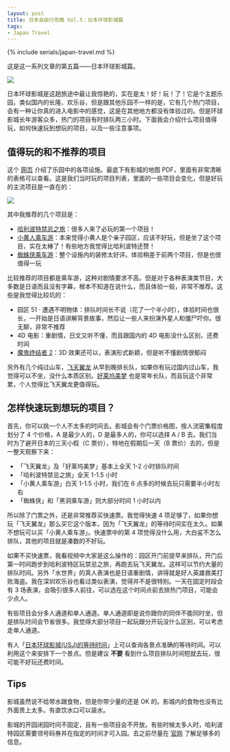 ```yaml
---
layout: post
title: 日本自由行攻略 Vol.5：日本环球影城篇
tags: 
- Japan Travel
---
```


{% include serials/japan-travel.md %}

这是这一系列文章的第五篇——日本环球影城篇。

<!--more-->

<img src="{{ site.image_cdn }}/images/2019/09/usj-ball.jpg" />

日本环球影城是这趟旅途中最让我惊艳的，实在是太！好！玩！了！它是个主题乐园，类似国内的长隆、欢乐谷，但是跟其他乐园不一样的是，它有几个热门项目，会有一种让你真的进入电影中的感觉，这是在其他地方都没有体验过的。但是环球影城长年游客众多，热门的项目有时排队两三小时。下面我会介绍什么项目值得玩，如何快速玩到想玩的项目，以及一些注意事项。

## 值得玩的和不推荐的项目

这个 [网页][usj-attraction] 介绍了乐园中的各项设施。最底下有影城的地图 PDF，里面有非常清晰的表格可以查看。这是我们当时玩的项目列表，里面的一些项目会变化，但是好玩的主流项目是一直在的：

<img src="{{ site.image_cdn }}/images/2019/09/usj-attraction.jpg" />

其中我推荐的几个项目是：

* [哈利波特禁忌之旅][harry-potter]：很多人来了必玩的第一个项目！
* [小黄人乘车游][minion]：本来觉得小黄人是个亲子园区，应该不好玩，但是坐了这个项目，实在太棒了！有些地方我觉得比哈利波特还赞！
* [蜘蛛侠乘车游][spider-man]：整个设施内的装修太好评。体验稍差于前两个项目，但是也很值得一玩

比较推荐的项目都是乘车游，这种对剧情要求不高。但是对于各种表演类节目，大多数是日语而且没有字幕，根本不知道在说什么，而且体验一般，非常不推荐。这些是我觉得比较坑的：

* 园区 51 · 遭遇不明物体：排队时间长不说（花了一个半小时），体验时间也很长，一开始是日语讲解背景故事，然后让一些人来扮演外星人和僵尸吓你。很无聊，非常不推荐
* 4D 电影：重剧情，日文又听不懂，而且跟国内的 4D 电影没什么区别，还费时间
* [魔鬼终结者 2][terminator]：3D 效果还可以，表演形式新颖，但是听不懂剧情很郁闷

另外有几个纯过山车，[飞天翼龙][flying-dynasour] 从早到晚排长队，如果你有玩过国内过山车，我觉得可以不坐，没什么本质区别。[好莱坞美梦][hollywood] 也是常年长队，而且玩这个非常累，个人觉得比飞天翼龙更值得玩。

[usj-cn]: https://www.usj.co.jp/cn/
[usj-attraction]: https://www.usj.co.jp/cn/attraction/
[harry-potter]: https://www.usj.co.jp/cn/attraction/att_detail/harry-potter-and-the-forbidden-journey.html
[minion]: https://www.usj.co.jp/cn/attraction/despicable-me-minion-mayhem.html
[spider-man]: https://www.usj.co.jp/cn/attraction/spm.html
[terminator]: https://www.usj.co.jp/cn/attraction/t2_3d.html
[flying-dynasour]: https://www.usj.co.jp/cn/attraction/jurassic-park-the-flying-dinosaur.html
[hollywood]: https://www.usj.co.jp/cn/attraction/hdr.html

## 怎样快速玩到想玩的项目？

首先，你可以挑一个人不太多的时间去。影城会有个门票价格图，按人流密集程度划分了 4 个价格，A 是最少人的，D 是最多人的，你可以选择 A / B 去。我们当时为了避开日本的三天小假（C 票价），特地在假期后一天（B 票价）去的，但是一整天观察下来：

* 「飞天翼龙」及「好莱坞美梦」基本上全天 1-2 小时排队时间
* 「哈利波特禁忌之旅」全天 1-1.5 小时
* 「小黄人乘车游」白天 1-1.5 小时，我们在 6 点多的时候去玩只需要半小时左右
* 「蜘蛛侠」和「黑洞乘车游」则大部分时间 1 小时以内

所以除了门票之外，还是非常推荐买快速票。我觉得快速 4 项足够了，如果你想玩「飞天翼龙」那么买它这个版本，因为「飞天翼龙」的等待时间实在太久。如果不想玩可以买「小黄人乘车游」。快速票中的第 4 项觉得没什么用，大白鲨不怎么排队，其他的项目就是凑数的不好玩。

如果不买快速票，我看视频中大家是这么操作的：园区开门前提早来排队，开门后第一时间跑步到哈利波特区玩禁忌之旅，再跑去玩飞天翼龙。这样可以节约大量的排队时间。另外「水世界」的真人表演也是日语重剧情，讲得就是好人英雄救美打败海盗。我在深圳欢乐谷也看过类似表演，觉得并不是很特别。一天在固定时段会有 3 场表演，会吸引很多人前往，可以选在这个时间点前去排热门项目，可能会少点人。

有些项目会分多人通道和单人通道。单人通道即是说你跟你的同伴不能同时坐，但是排队时间会节省很多。我觉得大部分项目一起玩跟分开玩没什么区别，可以考虑走单人通道。

有人「[日本环球影城(USJ)的等待时间][usj-app]」上可以查询各景点准确的等待时间。可以利用这个来安排下一个景点。但是建议 **不要** 看到什么项目排队时间短就去玩，很可能不好玩还费时间。

[usj-app]: https://play.google.com/store/apps/details?id=kk.usj.waittime&hl=zh_CN

## Tips

影城虽然说不给带水跟食物，但是你带少量的还是 OK 的。影城内的食物也没有比外面贵上太多。有直饮水口可以装水。

影城的开园闭园时间不固定，且有一些项目会不开放。有些时候太多人时，哈利波特园区需要领号码券并在指定的时间才可入园。去之前尽量在 [官网][usj-cn] 了解足够多的信息。
